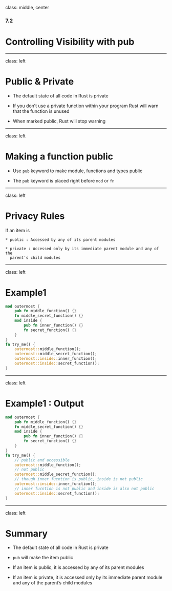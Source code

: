 
class: middle, center

### 7.2

# Controlling Visibility with pub

---
class: left

# Public & Private

* The default state of all code in Rust is private

* If you don’t use a private function within your program Rust will warn that 
  the function is unused

* When marked public, Rust will stop warning

---
class: left

# Making a function public

* Use `pub` keyword to make module, functions and types public

* The `pub` keyword is placed right before `mod` or `fn`

---
class: left

# Privacy Rules

If an item is 

    * public : Accessed by any of its parent modules

    * private : Accessed only by its immediate parent module and any of the 
      parent’s child modules

---
class: left

# Example1

```rust
mod outermost {
    pub fn middle_function() {}
    fn middle_secret_function() {}
    mod inside {
        pub fn inner_function() {}
        fn secret_function() {}
    }
}
fn try_me() {
    outermost::middle_function();
    outermost::middle_secret_function();
    outermost::inside::inner_function();
    outermost::inside::secret_function();
}
```

---
class: left

# Example1 : Output

```rust
mod outermost {
    pub fn middle_function() {}
    fn middle_secret_function() {}
    mod inside {
        pub fn inner_function() {}
        fn secret_function() {}
    }
}
fn try_me() {
    // public and accessible
    outermost::middle_function(); 
    // not public
    outermost::middle_secret_function(); 
    // though inner fucntion is public, inside is not public
    outermost::inside::inner_function(); 
    // inner fucntion is not public and inside is also not public
    outermost::inside::secret_function();
}
```

---
class: left

# Summary

* The default state of all code in Rust is private

* `pub` will make the item public

* If an item is public, it is accessed by any of its parent modules

* If an item is private, it is accessed only by its immediate parent module and 
  any of the parent’s child modules
